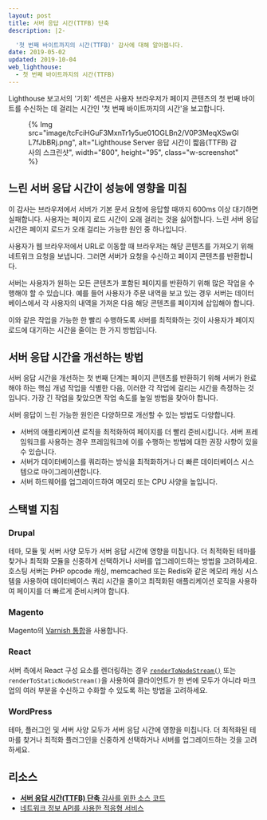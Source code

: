 ```yaml
---
layout: post
title: 서버 응답 시간(TTFB) 단축
description: |2-

  '첫 번째 바이트까지의 시간(TTFB)' 감사에 대해 알아봅니다.
date: 2019-05-02
updated: 2019-10-04
web_lighthouse:
  - 첫 번째 바이트까지의 시간(TTFB)
---
```


Lighthouse 보고서의 '기회' 섹션은 사용자 브라우저가 페이지 콘텐츠의 첫 번째 바이트를 수신하는 데 걸리는 시간인 '첫 번째 바이트까지의 시간'을 보고합니다.

<figure class="w-figure">   {% Img src="image/tcFciHGuF3MxnTr1y5ue01OGLBn2/V0P3MeqXSwGIL7fJbBRj.png", alt="Lighthouse Server 응답 시간이 짧음(TTFB) 감사의 스크린샷", width="800", height="95", class="w-screenshot" %}</figure>

## 느린 서버 응답 시간이 성능에 영향을 미침

이 감사는 브라우저에서 서버가 기본 문서 요청에 응답할 때까지 600ms 이상 대기하면 실패합니다. 사용자는 페이지 로드 시간이 오래 걸리는 것을 싫어합니다. 느린 서버 응답 시간은 페이지 로드가 오래 걸리는 가능한 원인 중 하나입니다.

사용자가 웹 브라우저에서 URL로 이동할 때 브라우저는 해당 콘텐츠를 가져오기 위해 네트워크 요청을 보냅니다. 그러면 서버가 요청을 수신하고 페이지 콘텐츠를 반환합니다.

서버는 사용자가 원하는 모든 콘텐츠가 포함된 페이지를 반환하기 위해 많은 작업을 수행해야 할 수 있습니다. 예를 들어 사용자가 주문 내역을 보고 있는 경우 서버는 데이터베이스에서 각 사용자의 내역을 가져온 다음 해당 콘텐츠를 페이지에 삽입해야 합니다.

이와 같은 작업을 가능한 한 빨리 수행하도록 서버를 최적화하는 것이 사용자가 페이지 로드에 대기하는 시간을 줄이는 한 가지 방법입니다.

## 서버 응답 시간을 개선하는 방법

서버 응답 시간을 개선하는 첫 번째 단계는 페이지 콘텐츠를 반환하기 위해 서버가 완료해야 하는 핵심 개념 작업을 식별한 다음, 이러한 각 작업에 걸리는 시간을 측정하는 것입니다. 가장 긴 작업을 찾았으면 작업 속도를 높일 방법을 찾아야 합니다.

서버 응답이 느린 가능한 원인은 다양하므로 개선할 수 있는 방법도 다양합니다.

- 서버의 애플리케이션 로직을 최적화하여 페이지를 더 빨리 준비시킵니다. 서버 프레임워크를 사용하는 경우 프레임워크에 이를 수행하는 방법에 대한 권장 사항이 있을 수 있습니다.
- 서버가 데이터베이스를 쿼리하는 방식을 최적화하거나 더 빠른 데이터베이스 시스템으로 마이그레이션합니다.
- 서버 하드웨어를 업그레이드하여 메모리 또는 CPU 사양을 높입니다.

## 스택별 지침

### Drupal

테마, 모듈 및 서버 사양 모두가 서버 응답 시간에 영향을 미칩니다. 더 최적화된 테마를 찾거나 최적화 모듈을 신중하게 선택하거나 서버를 업그레이드하는 방법을 고려하세요. 호스팅 서버는 PHP opcode 캐싱, memcached 또는 Redis와 같은 메모리 캐싱 시스템을 사용하여 데이터베이스 쿼리 시간을 줄이고 최적화된 애플리케이션 로직을 사용하여 페이지를 더 빠르게 준비시켜야 합니다.

### Magento

Magento의 [Varnish 통합](https://devdocs.magento.com/guides/v2.3/config-guide/varnish/config-varnish.html)을 사용합니다.

### React

서버 측에서 React 구성 요소를 렌더링하는 경우 [`renderToNodeStream()`](https://reactjs.org/docs/react-dom-server.html#rendertonodestream) 또는 `renderToStaticNodeStream()`을 사용하여 클라이언트가 한 번에 모두가 아니라 마크업의 여러 부분을 수신하고 수화할 수 있도록 하는 방법을 고려하세요.

### WordPress

테마, 플러그인 및 서버 사양 모두가 서버 응답 시간에 영향을 미칩니다. 더 최적화된 테마를 찾거나 최적화 플러그인을 신중하게 선택하거나 서버를 업그레이드하는 것을 고려하세요.

## 리소스

- [**서버 응답 시간(TTFB) 단축** 감사를 위한 소스 코드](https://github.com/GoogleChrome/lighthouse/blob/master/lighthouse-core/audits/server-response-time.js)
- [네트워크 정보 API를 사용한 적응형 서비스](/adaptive-serving-based-on-network-quality)
